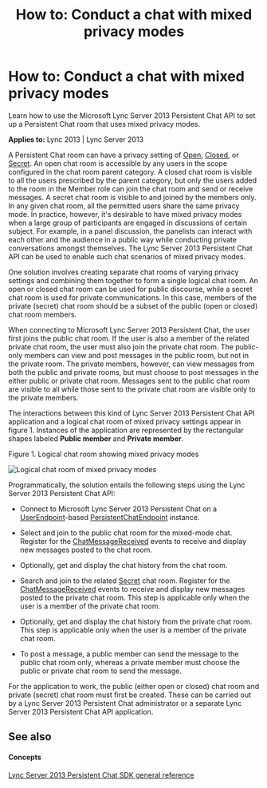 ﻿---
title: 'How to: Conduct a chat with mixed privacy modes'
TOCTitle: 'How to: Conduct a chat with mixed privacy modes'
ms:assetid: 278b2fe3-2f83-456c-8053-c8df38f46fe6
ms:mtpsurl: https://msdn.microsoft.com/library/Dn465895(v=office.15)
ms:contentKeyID: 57101349
ms.date: 07/24/2014
mtps_version: v=office.15
---

# How to: Conduct a chat with mixed privacy modes

Learn how to use the Microsoft Lync Server 2013 Persistent Chat API to set up a Persistent Chat room that uses mixed privacy modes.


**Applies to:** Lync 2013 | Lync Server 2013

A Persistent Chat room can have a privacy setting of [Open](https://msdn.microsoft.com/library/jj267572\(v=office.15\)), [Closed](https://msdn.microsoft.com/library/jj267572\(v=office.15\)), or [Secret](https://msdn.microsoft.com/library/jj267572\(v=office.15\)). An open chat room is accessible by any users in the scope configured in the chat room parent category. A closed chat room is visible to all the users prescribed by the parent category, but only the users added to the room in the Member role can join the chat room and send or receive messages. A secret chat room is visible to and joined by the members only. In any given chat room, all the permitted users share the same privacy mode. In practice, however, it's desirable to have mixed privacy modes when a large group of participants are engaged in discussions of certain subject. For example, in a panel discussion, the panelists can interact with each other and the audience in a public way while conducting private conversations amongst themselves. The Lync Server 2013 Persistent Chat API can be used to enable such chat scenarios of mixed privacy modes.

One solution involves creating separate chat rooms of varying privacy settings and combining them together to form a single logical chat room. An open or closed chat room can be used for public discourse, while a secret chat room is used for private communications. In this case, members of the private (secret) chat room should be a subset of the public (open or closed) chat room members.

When connecting to Microsoft Lync Server 2013 Persistent Chat, the user first joins the public chat room. If the user is also a member of the related private chat room, the user must also join the private chat room. The public-only members can view and post messages in the public room, but not in the private room. The private members, however, can view messages from both the public and private rooms, but must choose to post messages in the either public or private chat room. Messages sent to the public chat room are visible to all while those sent to the private chat room are visible only to the private members.

The interactions between this kind of Lync Server 2013 Persistent Chat API application and a logical chat room of mixed privacy settings appear in figure 1. Instances of the application are represented by the rectangular shapes labeled **Public member** and **Private member**.

Figure 1. Logical chat room showing mixed privacy modes

  
![Logical chat room of mixed privacy modes](images/Dn465895.Howtoconductchatwithmixedprivacymodes_Fig01(Office.15).jpg "Logical chat room of mixed privacy modes")

Programmatically, the solution entails the following steps using the Lync Server 2013 Persistent Chat API:

  - Connect to Microsoft Lync Server 2013 Persistent Chat on a [UserEndpoint](https://msdn.microsoft.com/library/hh348819\(v=office.15\))-based [PersistentChatEndpoint](https://msdn.microsoft.com/library/jj267567\(v=office.15\)) instance.

  - Select and join to the public chat room for the mixed-mode chat. Register for the [ChatMessageReceived](https://msdn.microsoft.com/library/jj266375\(v=office.15\)) events to receive and display new messages posted to the chat room.

  - Optionally, get and display the chat history from the chat room.

  - Search and join to the related [Secret](https://msdn.microsoft.com/library/jj267572\(v=office.15\)) chat room. Register for the [ChatMessageReceived](https://msdn.microsoft.com/library/jj266375\(v=office.15\)) events to receive and display new messages posted to the private chat room. This step is applicable only when the user is a member of the private chat room.

  - Optionally, get and display the chat history from the private chat room. This step is applicable only when the user is a member of the private chat room.

  - To post a message, a public member can send the message to the public chat room only, whereas a private member must choose the public or private chat room to send the message.

For the application to work, the public (either open or closed) chat room and private (secret) chat room must first be created. These can be carried out by a Lync Server 2013 Persistent Chat administrator or a separate Lync Server 2013 Persistent Chat API application.

## See also

#### Concepts

[Lync Server 2013 Persistent Chat SDK general reference](lync-server-2013-persistent-chat-sdk-general-reference.md)

